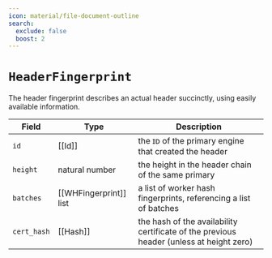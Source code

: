 ```yaml
---
icon: material/file-document-outline
search:
  exclude: false
  boost: 2
---
```


# `HeaderFingerprint`

The header fingerprint describes an actual header succinctly,
using easily available information.

| Field       | Type                   | Description                                                                             |
|-------------|------------------------|-----------------------------------------------------------------------------------------|
| `id`        | [[Id]]                 | the ɪᴅ of the primary engine that created the header                                    |
| `height`    | natural number         | the height in the header chain of the same primary                                      |
| `batches`   | [[WHFingerprint]] list | a list of worker hash fingerprints, referencing a list of batches                       |
| `cert_hash` | [[Hash]]               | the hash of the availability certificate of the previous header (unless at height zero) |
